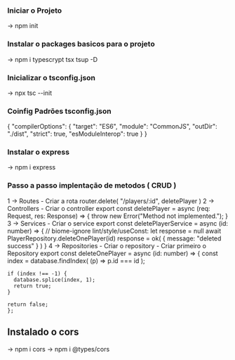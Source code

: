 ### Iniciar o Projeto
 -> npm init

### Instalar o packages basicos para o projeto
 -> npm i typescrypt tsx tsup -D

### Inicializar o tsconfig.json
 -> npx tsc --init

### Coinfig Padrões tsconfig.json
 {
  "compilerOptions": {
    "target": "ES6",
    "module": "CommonJS",
    "outDir": "./dist",
    "strict": true,
    "esModuleInterop": true
  }
}

### Instalar o express
 -> npm i express

### Passo a passo implentação de metodos ( CRUD )
  1 -> Routes - Criar a rota 
    router.delete( "/players/:id", deletePlayer )
  2 -> Controllers - Criar o controller 
    export const deletePlayer = async (req: Request, res: Response) => {
	  throw new Error("Method not implemented.");
    }
  3 -> Services - Criar o service
    export const deletePlayerService = async (id: number) => {
    // biome-ignore lint/style/useConst: <explanation>
    let response = null
        await PlayerRepository.deleteOnePlayer(id)
        response = ok( { message: "deleted success" } ) 
    }
  4 -> Repositories - Criar o repository - Criar primeiro o Repository
    export const deleteOnePlayer = async (id: number) => {
    const index = database.findIndex( (p) => p.id === id );

    if (index !== -1) {
      database.splice(index, 1);
      return true;
    }

    return false;
    };

## Instalado o cors
 -> npm i cors
 -> npm i @types/cors